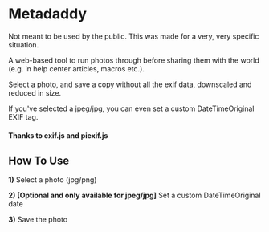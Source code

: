 # Metadaddy
Not meant to be used by the public. This was made for a very, very specific situation.

A web-based tool to run photos through before sharing them with the world (e.g. in help center articles, macros etc.).

Select a photo, and save a copy without all the exif data, downscaled and reduced in size.

If you've selected a jpeg/jpg, you can even set a custom DateTimeOriginal EXIF tag.

#### Thanks to exif.js and piexif.js


## How To Use
**1)** Select a photo (jpg/png)

**2) [Optional and only available for jpeg/jpg]** Set a custom DateTimeOriginal date

**3)** Save the photo
